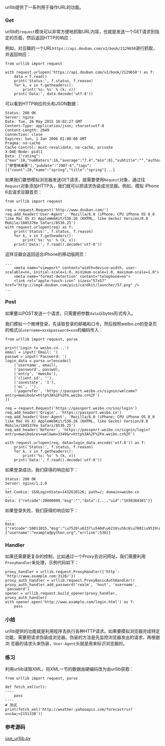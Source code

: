 urllib提供了一系列用于操作URL的功能。

### Get

urllib的`request`模块可以非常方便地抓取URL内容，也就是发送一个GET请求到指定的页面，然后返回HTTP的响应：

例如，对豆瓣的一个URL`https://api.douban.com/v2/book/2129650`进行抓取，并返回响应：

    
    
    from urllib import request
    
    with request.urlopen('https://api.douban.com/v2/book/2129650') as f:
        data = f.read()
        print('Status:', f.status, f.reason)
        for k, v in f.getheaders():
            print('%s: %s' % (k, v))
        print('Data:', data.decode('utf-8'))
    

可以看到HTTP响应的头和JSON数据：

    
    
    Status: 200 OK
    Server: nginx
    Date: Tue, 26 May 2015 10:02:27 GMT
    Content-Type: application/json; charset=utf-8
    Content-Length: 2049
    Connection: close
    Expires: Sun, 1 Jan 2006 01:00:00 GMT
    Pragma: no-cache
    Cache-Control: must-revalidate, no-cache, private
    X-DAE-Node: pidl1
    Data: {"rating":{"max":10,"numRaters":16,"average":"7.4","min":0},"subtitle":"","author":["廖雪峰编著"],"pubdate":"2007-6","tags":[{"count":20,"name":"spring","title":"spring"}...}
    

如果我们要想模拟浏览器发送GET请求，就需要使用`Request`对象，通过往`Request`对象添加HTTP头，我们就可以把请求伪装成浏览器。例如，模拟
iPhone 6去请求豆瓣首页：

    
    
    from urllib import request
    
    req = request.Request('http://www.douban.com/')
    req.add_header('User-Agent', 'Mozilla/6.0 (iPhone; CPU iPhone OS 8_0 like Mac OS X) AppleWebKit/536.26 (KHTML, like Gecko) Version/8.0 Mobile/10A5376e Safari/8536.25')
    with request.urlopen(req) as f:
        print('Status:', f.status, f.reason)
        for k, v in f.getheaders():
            print('%s: %s' % (k, v))
        print('Data:', f.read().decode('utf-8'))
    

这样豆瓣会返回适合iPhone的移动版网页：

    
    
    ...
        <meta name="viewport" content="width=device-width, user-scalable=no, initial-scale=1.0, minimum-scale=1.0, maximum-scale=1.0">
        <meta name="format-detection" content="telephone=no">
        <link rel="apple-touch-icon" sizes="57x57" href="http://img4.douban.com/pics/cardkit/launcher/57.png" />
    ...
    

### Post

如果要以POST发送一个请求，只需要把参数`data`以bytes形式传入。

我们模拟一个微博登录，先读取登录的邮箱和口令，然后按照weibo.cn的登录页的格式以`username=xxx&password=xxx`的编码传入：

    
    
    from urllib import request, parse
    
    print('Login to weibo.cn...')
    email = input('Email: ')
    passwd = input('Password: ')
    login_data = parse.urlencode([
        ('username', email),
        ('password', passwd),
        ('entry', 'mweibo'),
        ('client_id', ''),
        ('savestate', '1'),
        ('ec', ''),
        ('pagerefer', 'https://passport.weibo.cn/signin/welcome?entry=mweibo&r=http%3A%2F%2Fm.weibo.cn%2F')
    ])
    
    req = request.Request('https://passport.weibo.cn/sso/login')
    req.add_header('Origin', 'https://passport.weibo.cn')
    req.add_header('User-Agent', 'Mozilla/6.0 (iPhone; CPU iPhone OS 8_0 like Mac OS X) AppleWebKit/536.26 (KHTML, like Gecko) Version/8.0 Mobile/10A5376e Safari/8536.25')
    req.add_header('Referer', 'https://passport.weibo.cn/signin/login?entry=mweibo&res=wel&wm=3349&r=http%3A%2F%2Fm.weibo.cn%2F')
    
    with request.urlopen(req, data=login_data.encode('utf-8')) as f:
        print('Status:', f.status, f.reason)
        for k, v in f.getheaders():
            print('%s: %s' % (k, v))
        print('Data:', f.read().decode('utf-8'))
    

如果登录成功，我们获得的响应如下：

    
    
    Status: 200 OK
    Server: nginx/1.2.0
    ...
    Set-Cookie: SSOLoginState=1432620126; path=/; domain=weibo.cn
    ...
    Data: {"retcode":20000000,"msg":"","data":{...,"uid":"1658384301"}}
    

如果登录失败，我们获得的响应如下：

    
    
    ...
    Data: {"retcode":50011015,"msg":"\u7528\u6237\u540d\u6216\u5bc6\u7801\u9519\u8bef","data":{"username":"example@python.org","errline":536}}
    

### Handler

如果还需要更复杂的控制，比如通过一个Proxy去访问网站，我们需要利用`ProxyHandler`来处理，示例代码如下：

    
    
    proxy_handler = urllib.request.ProxyHandler({'http': 'http://www.example.com:3128/'})
    proxy_auth_handler = urllib.request.ProxyBasicAuthHandler()
    proxy_auth_handler.add_password('realm', 'host', 'username', 'password')
    opener = urllib.request.build_opener(proxy_handler, proxy_auth_handler)
    with opener.open('http://www.example.com/login.html') as f:
        pass
    

### 小结

urllib提供的功能就是利用程序去执行各种HTTP请求。如果要模拟浏览器完成特定功能，需要把请求伪装成浏览器。伪装的方法是先监控浏览器发出的请求，再根据浏
览器的请求头来伪装，`User-Agent`头就是用来标识浏览器的。

### 练习

利用urllib读取XML，将XML一节的数据由硬编码改为由urllib获取：

    
    
    from urllib import request, parse
    
    def fetch_xml(url):
    ----
        pass
    ----
    # 测试
    print(fetch_xml('http://weather.yahooapis.com/forecastrss?u=c&w;=2151330'))
    

### 参考源码

[use_urllib.py](https://github.com/michaelliao/learn-python3/blob/master/samples/commonlib/use_urllib.py)

